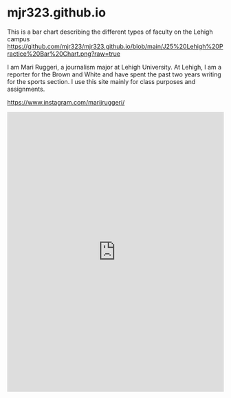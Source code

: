 # mjr323.github.io
This is a bar chart describing the different types of faculty on the Lehigh campus
https://github.com/mjr323/mjr323.github.io/blob/main/J25%20Lehigh%20Practice%20Bar%20Chart.png?raw=true

I am Mari Ruggeri, a journalism major at Lehigh University.
At Lehigh, I am a reporter for the Brown and White and have spent the past two years writing for the sports section.
I use this site mainly for class purposes and assignments.

https://www.instagram.com/marijruggeri/

<iframe src='https://cdn.knightlab.com/libs/timeline3/latest/embed/index.html?source=1MEUttKEzCo3sPAMUdwUmQ_FLHAptS1-pHjuKykGhtjs&font=Default&lang=en&initial_zoom=2&height=650' width='100%' height='650' webkitallowfullscreen mozallowfullscreen allowfullscreen frameborder='0'></iframe>

